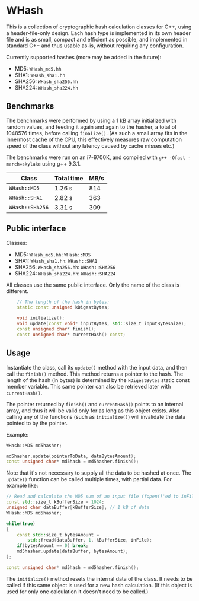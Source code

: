# WHash

This is a collection of cryptographic hash calculation classes for C++, using a header-file-only
design. Each hash type is implemented in its own header file and is as small, compact and efficient
as possible, and implemented in standard C++ and thus usable as-is, without requiring any configuration.

Currently supported hashes (more may be added in the future):

* MD5: `WHash_md5.hh`
* SHA1: `WHash_sha1.hh`
* SHA256: `WHash_sha256.hh`
* SHA224: `WHash_sha224.hh`

## Benchmarks

The benchmarks were performed by using a 1 kB array initialized with random values, and feeding it
again and again to the hasher, a total of 1048576 times, before calling `finalize()`. (As such a small
array fits in the innermost cache of the CPU, this effectively measures raw computation speed of the
class without any latency caused by cache misses etc.)

The benchmarks were run on an i7-9700K, and compiled with `g++ -Ofast -march=skylake` using g++ 9.3.1.

Class | Total time | MB/s
--- | --- | ---
`WHash::MD5` | 1.26 s | 814
`WHash::SHA1` | 2.82 s | 363
`WHash::SHA256` | 3.31 s | 309

## Public interface

Classes:

* MD5: `WHash_md5.hh`: `WHash::MD5`
* SHA1: `WHash_sha1.hh`: `WHash::SHA1`
* SHA256: `WHash_sha256.hh`: `WHash::SHA256`
* SHA224: `WHash_sha224.hh`: `WHash::SHA224`

All classes use the same public interface. Only the name of the class is different.

```c++
    // The length of the hash in bytes:
    static const unsigned kDigestBytes;

    void initialize();
    void update(const void* inputBytes, std::size_t inputBytesSize);
    const unsigned char* finish();
    const unsigned char* currentHash() const;
```

## Usage

Instantiate the class, call its `update()` method with the input data, and then call the `finish()` method.
This method returns a pointer to the hash. The length of the hash (in bytes) is determined by the
`kDigestBytes` static const member variable. This same pointer can also be retrieved later with `currentHash()`.

The pointer returned by `finish()` and `currentHash()` points to an internal array, and thus it will
be valid only for as long as this object exists. Also calling any of the functions (such as `initialize()`)
will invalidate the data pointed to by the pointer.

Example:

```c++
WHash::MD5 md5hasher;

md5hasher.update(pointerToData, dataBytesAmount);
const unsigned char* md5hash = md5hasher.finish();
```

Note that it's not necessary to supply all the data to be hashed at once. The `update()` function can
be called multiple times, with partial data. For example like:

```c++
// Read and calculate the MD5 sum of an input file (fopen()'ed to inFile)
const std::size_t kBufferSize = 1024;
unsigned char dataBuffer[kBufferSize]; // 1 kB of data
WHash::MD5 md5hasher;

while(true)
{
    const std::size_t bytesAmount =
        std::fread(dataBuffer, 1, kBufferSize, inFile);
    if(bytesAmount == 0) break;
    md5hasher.update(dataBuffer, bytesAmount);
};

const unsigned char* md5hash = md5hasher.finish();
```

The `initialize()` method resets the internal data of the class. It needs to be called if this same
object is used for a new hash calculation. (If this object is used for only one calculation it doesn't
need to be called.)
